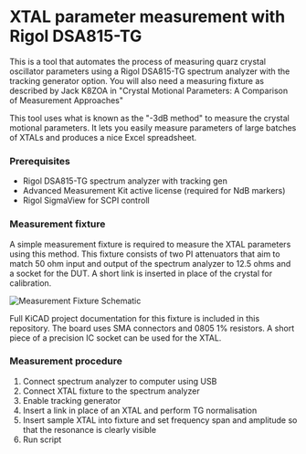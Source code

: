 # XTAL parameter measurement with Rigol DSA815-TG
This is a tool that automates the process of measuring quarz crystal oscillator parameters using a Rigol DSA815-TG spectrum analyzer with the tracking generator option. You will also need a measuring fixture as described by Jack K8ZOA in "Crystal Motional Parameters: A Comparison of Measurement Approaches"

This tool uses what is known as the "-3dB method" to measure the crystal motional parameters. It lets you easily measure parameters of large batches of XTALs and produces a nice Excel spreadsheet.

### Prerequisites
- Rigol DSA815-TG spectrum analyzer with tracking gen
- Advanced Measurement Kit active license (required for NdB markers)
- Rigol SigmaView for SCPI controll

### Measurement fixture
A simple measurement fixture is required to measure the XTAL parameters using this method. This fixture consists of two PI attenuators that aim to match 50 ohm input and output of the spectrum analyzer to 12.5 ohms and a socket for the DUT. A short link is inserted in place of the crystal for calibration.

![Measurement Fixture Schematic](https://github.com/sq9nje/DSA815_xtal/raw/master/Fixture/images/XTAL_Set.sch.png "Measurement Fixture Schematic")

Full KiCAD project documentation for this fixture is included in this repository. The board uses SMA connectors and 0805 1% resistors. A short piece of a precision IC socket can be used for the XTAL.

### Measurement procedure
1. Connect spectrum analyzer to computer using USB
2. Connect XTAL fixture to the spectrum analyzer
3. Enable tracking generator
4. Insert a link in place of an XTAL and perform TG normalisation
5. Insert sample XTAL into fixture and set frequency span and amplitude so that the resonance is clearly visible
6. Run script